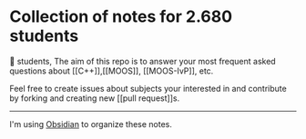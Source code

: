 # Collection of notes for 2.680 students
👋 students,
The aim of this repo is to answer your most frequent asked questions about [[C++]],[[MOOS]], [[MOOS-IvP]], etc.

Feel free to create issues about subjects your interested in and contribute by forking and creating new [[pull request]]s.

---
I'm using [Obsidian](https://obsidian.md/) to organize these notes.
